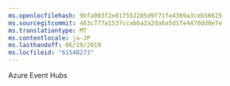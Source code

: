 ```yaml
---
ms.openlocfilehash: 9bfa003f2e817552285d9f71fe4369a3ceb56625
ms.sourcegitcommit: 483c777a1537ccab6a2a2da6a5d1fe4470dd0e7e
ms.translationtype: MT
ms.contentlocale: ja-JP
ms.lasthandoff: 06/19/2019
ms.locfileid: "61548273"
---
```

Azure Event Hubs